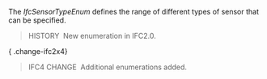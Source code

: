 ﻿The _IfcSensorTypeEnum_ defines the range of different types of sensor that can be specified.

> HISTORY&nbsp; New enumeration in IFC2.0.

{ .change-ifc2x4}
> IFC4 CHANGE&nbsp; Additional enumerations added.
